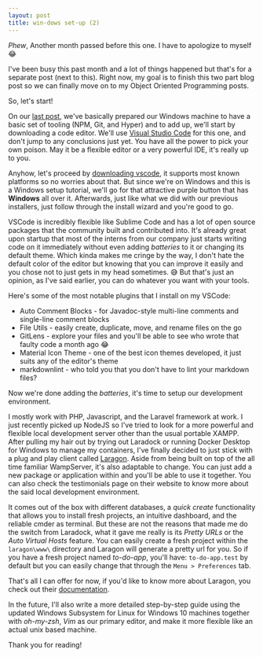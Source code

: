 ```yaml
---
layout: post
title: win·dows set·up (2)
---
```


_Phew_, Another month passed before this one. I have to apologize to myself 😂

I've been busy this past month and a lot of things happened but that's for a separate post (next to this). Right now, my goal is to finish this two part blog post so we can finally move on to my Object Oriented Programming posts.

So, let's start!

On our [last post](https://blog.nardsparagas.com/windows-setup-1/), we've basically prepared our Windows machine to have a basic set of tooling (NPM, Git, and Hyper) and to add up, we'll start by downloading a code editor. We'll use [Visual Studio Code](https://code.visualstudio.com/) for this one, and don't jump to any conclusions just yet. You have all the power to pick your own poison. May it be a flexible editor or a very powerful IDE, it's really up to you.

Anyhow, let's proceed by [downloading vscode](https://code.visualstudio.com/download), it supports most known platforms so no worries about that. But since we're on Windows and this is a Windows setup tutorial, we'll go for that attractive purple button that has **Windows** all over it. Afterwards, just like what we did with our previous installers, just follow through the install wizard and you're good to go.

VSCode is incredibly flexible like Sublime Code and has a lot of open source packages that the community built and contributed into. It's already great upon startup that most of the interns from our company just starts writing code on it immediately without even adding _batteries_ to it or changing its default theme. Which kinda makes me cringe by the way, I don't hate the default color of the editor but knowing that you can improve it easily and you chose not to just gets in my head sometimes. 😅 But that's just an opinion, as I've said earlier, you can do whatever you want with your tools.

Here's some of the most notable plugins that I install on my VSCode:

* Auto Comment Blocks - for Javadoc-style multi-line comments and single-line comment blocks
* File Utils - easily create, duplicate, move, and rename files on the go
* GitLens - explore your files and you'll be able to see who wrote that faulty code a month ago 😂
* Material Icon Theme - one of the best icon themes developed, it just suits any of the editor's theme
* markdownlint - who told you that you don't have to lint your markdown files?

Now we're done adding the _batteries_, it's time to setup our development environment.

I mostly work with PHP, Javascript, and the Laravel framework at work. I just recently picked up NodeJS so I've tried to look for a more powerful and flexible local development server other than the usual portable XAMPP. After pulling my hair out by trying out Laradock or running Docker Desktop for Windows to manage my containers, I've finally decided to just stick with a plug and play client called [Laragon](https://laragon.org/). Aside from being built on top of the all time familiar WampServer, it's also adaptable to change. You can just add a new package or application within and you'll be able to use it together. You can also check the testimonials page on their website to know more about the said local development environment.

It comes out of the box with different databases, a _quick create_ functionality that allows you to install fresh projects, an intuitive dashboard, and the reliable cmder as terminal. But these are not the reasons that made me do the switch from Laradock, what it gave me really is its _Pretty URLs_ or the _Auto Virtual Hosts_ feature. You can easily create a fresh project within the `laragon\www\` directory and Laragon will generate a pretty url for you. So if you have a fresh project named _to-do-app_, you'll have: `to-do-app.test` by default but you can easily change that through the `Menu > Preferences` tab.

That's all I can offer for now, if you'd like to know more about Laragon, you check out their [documentation](https://laragon.org/docs/).

In the future, I'll also write a more detailed step-by-step guide using the updated Windows Subsystem for Linux for Windows 10 machines together with _oh-my-zsh_, _Vim_ as our primary editor, and make it more flexible like an actual unix based machine.

Thank you for reading!